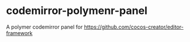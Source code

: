 # codemirror-polymenr-panel
A polymer codemirror panel for  https://github.com/cocos-creator/editor-framework
